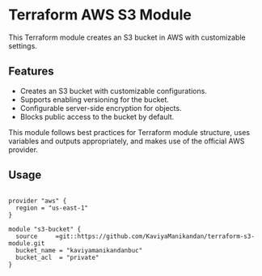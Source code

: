 # Terraform AWS S3 Module

This Terraform module creates an S3 bucket in AWS with customizable settings.

## Features

- Creates an S3 bucket with customizable configurations.
- Supports enabling versioning for the bucket.
- Configurable server-side encryption for objects.
- Blocks public access to the bucket by default.

This module follows best practices for Terraform module structure, uses variables and outputs appropriately, and makes use of the official AWS provider.

## Usage

```hcl

provider "aws" {
  region = "us-east-1"
}

module "s3-bucket" {
  source     =git::https://github.com/KaviyaManikandan/terraform-s3-module.git
  bucket_name = "kaviyamanikandanbuc"
  bucket_acl  = "private"
}
